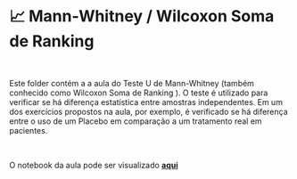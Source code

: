 # 📈 Mann-Whitney / Wilcoxon Soma de Ranking 

<br>

Este folder contém a a aula do Teste U de Mann-Whitney (também conhecido como Wilcoxon Soma de Ranking ).
O teste é utilizado para verificar se há diferença estatística entre amostras independentes. Em um dos exercícios propostos na aula, por exemplo, é verificado se há diferença entre o uso de um Placebo em comparação a um tratamento real em pacientes. 

<br> 

O notebook da aula pode ser visualizado **[aqui](https://nbviewer.org/github/Data-Aqa/aulas/blob/main/estatistica/testes%20de%20hipotese/mann_whitney/Mann-Whitney.ipynb)** 
